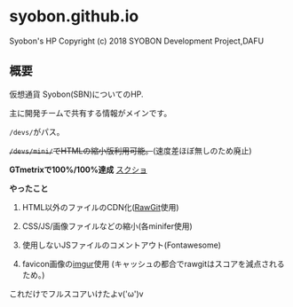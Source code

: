 # syobon.github.io
Syobon's HP
Copyright (c) 2018 SYOBON Development Project,DAFU
## 概要
仮想通貨 Syobon(SBN)についてのHP.

主に開発チームで共有する情報がメインです。

`/devs/`がパス。

~~`/devs/mini/`でHTMLの縮小版利用可能。~~(速度差ほぼ無しのため廃止)

**GTmetrixで100%/100%達成**
[スクショ](https://cdn.discordapp.com/attachments/429938705726308355/437433600443547654/unknown.png)

**やったこと**

1. HTML以外のファイルのCDN化([RawGit](https://rawgit.com/)使用)

2. CSS/JS/画像ファイルなどの縮小(各minifer使用)

3. 使用しないJSファイルのコメントアウト(Fontawesome)

3. favicon画像の[imgur](https://imgur.com)使用
(キャッシュの都合でrawgitはスコアを減点されるため。)

これだけでフルスコアいけたよv('ω')v
